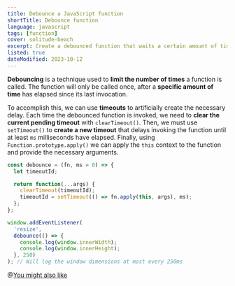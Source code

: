 ```yaml
---
title: Debounce a JavaScript function
shortTitle: Debounce function
language: javascript
tags: [function]
cover: solitude-beach
excerpt: Create a debounced function that waits a certain amount of time before invoking the provided function again.
listed: true
dateModified: 2023-10-12
---
```


**Debouncing** is a technique used to **limit the number of times** a function is called. The function will only be called once, after a **specific amount of time** has elapsed since its last invocation.

To accomplish this, we can use **timeouts** to artificially create the necessary delay. Each time the debounced function is invoked, we need to **clear the current pending timeout** with `clearTimeout()`. Then, we must use `setTimeout()` to **create a new timeout** that delays invoking the function until at least `ms` milliseconds have elapsed. Finally, using `Function.prototype.apply()` we can apply the `this` context to the function and provide the necessary arguments.

```js
const debounce = (fn, ms = 0) => {
  let timeoutId;

  return function(...args) {
    clearTimeout(timeoutId);
    timeoutId = setTimeout(() => fn.apply(this, args), ms);
  };
};

window.addEventListener(
  'resize',
  debounce(() => {
    console.log(window.innerWidth);
    console.log(window.innerHeight);
  }, 250)
); // Will log the window dimensions at most every 250ms
```

@[You might also like](/js/s/debounce-promise)
